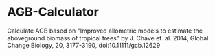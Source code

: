 # AGB-Calculator
Calculate AGB based on "Improved allometric models to estimate the aboveground biomass of tropical trees" by J. Chave et. al. 2014, Global Change Biology, 20, 3177-3190, doi:10.11111/gcb.12629
